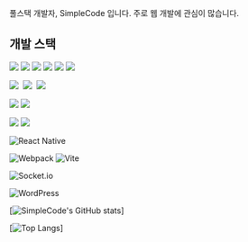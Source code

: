 풀스택 개발자, SimpleCode 입니다.
주로 웹 개발에 관심이 많습니다.

## 개발 스택
<img src="https://img.shields.io/badge/HTML5-E34F26?style=flat-square&logo=HTML5&logoColor=white"/> <img src="https://img.shields.io/badge/CSS3-1572B6?style=flat-square&logo=CSS3&logoColor=white"/> <img src="https://img.shields.io/badge/JavaScript-F7DF1E?style=flat-square&logo=JavaScript&logoColor=white"/> <img src="https://img.shields.io/badge/jQuery-0769ad?style=flat-square&logo=jQuery&logoColor=white"/>  <img src="https://img.shields.io/badge/Vue-4FC08D?style=flat-square&logo=vue.js&logoColor=white"/>  <img src="https://img.shields.io/badge/React-61DAFB?style=flat-square&logo=react&logoColor=white"/> 

<img src="https://img.shields.io/badge/PHP-777BB4?style=flat-square&logo=php&logoColor=white"/>&nbsp; <img src="https://img.shields.io/badge/Node.js-43853d?style=flat-square&logo=node.js&logoColor=white"/>&nbsp; <img src="https://img.shields.io/badge/Spring%20Boot-6DB33F?style=flat-square&logo=springboot&logoColor=white" />

<img src="https://img.shields.io/badge/MySQL-4479A1?style=flat-square&logo=mysql&logoColor=white"/> <img src="https://img.shields.io/badge/MongoDB-47A248?style=flat-square&logo=mongodb&logoColor=white"/> 

<img src="https://img.shields.io/badge/Electron.js-47848F?style=flat-square&logo=electron&logoColor=white"/> <img src="https://img.shields.io/badge/Flutter-02569B?style=flat-square&logo=flutter&logoColor=white"/>

![React Native](https://img.shields.io/badge/react_native-%2320232a.svg?style=flat-square&logo=react&logoColor=%2361DAFB)

![Webpack](https://img.shields.io/badge/webpack-%238DD6F9.svg?style=flat-square&logo=webpack&logoColor=black) ![Vite](https://img.shields.io/badge/vite-646CFF.svg?style=flat-square&logo=vite&logoColor=%23FFFFFF)

![Socket.io](https://img.shields.io/badge/Socket.io-black?style=flat-square&logo=socket.io&badgeColor=010101)

![WordPress](https://img.shields.io/badge/WordPress-%23117AC9.svg?style=flat-square&logo=WordPress&logoColor=white)

[![SimpleCode's GitHub stats](https://github-readme-stats.vercel.app/api?username=smaker&show_icons=true&count_private=true)]

[![Top Langs](https://github-readme-stats.vercel.app/api/top-langs/?username=anuraghazra&count_private=true)]
